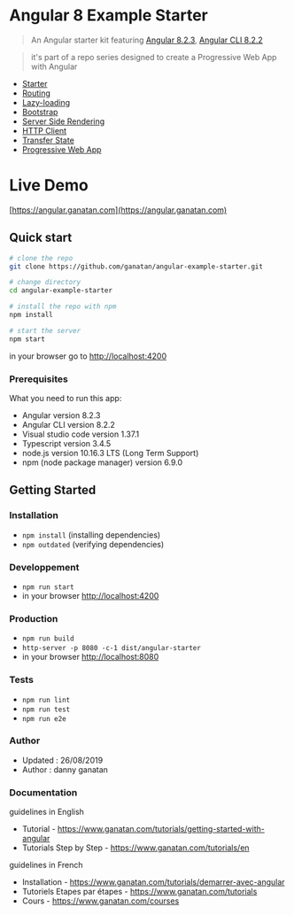 # Angular 8 Example Starter

> An Angular starter kit featuring [Angular 8.2.3](https://angular.io), [Angular CLI 8.2.2](https://cli.angular.io/)

> it's part of a repo series designed to create a Progressive Web App with Angular

* [Starter](https://github.com/ganatan/angular-starter)
* [Routing](https://github.com/ganatan/angular-starter-routing)
* [Lazy-loading](https://github.com/ganatan/angular-starter-lazy)
* [Bootstrap](https://github.com/ganatan/angular-starter-bootstrap)
* [Server Side Rendering](https://github.com/ganatan/angular-starter-ssr)
* [HTTP Client](https://github.com/ganatan/angular-starter-httpclient)
* [Transfer State](https://github.com/ganatan/angular-starter-transferstate)
* [Progressive Web App](https://github.com/ganatan/angular8-example-pwa)

# Live Demo
[https://angular.ganatan.com](https://angular.ganatan.com)


## Quick start

```bash
# clone the repo
git clone https://github.com/ganatan/angular-example-starter.git

# change directory
cd angular-example-starter

# install the repo with npm
npm install

# start the server
npm start

```
in your browser go to [http://localhost:4200](http://localhost:4200) 

### Prerequisites
What you need to run this app:
* Angular version 8.2.3
* Angular CLI version 8.2.2
* Visual studio code version 1.37.1
* Typescript version 3.4.5
* node.js version 10.16.3 LTS (Long Term Support)
* npm (node package manager) version 6.9.0

## Getting Started


### Installation
* `npm install` (installing dependencies)
* `npm outdated` (verifying dependencies)

### Developpement
* `npm run start`
* in your browser [http://localhost:4200](http://localhost:4200) 

### Production 
* `npm run build`
* `http-server -p 8080 -c-1 dist/angular-starter`
* in your browser [http://localhost:8080](http://localhost:8080) 

### Tests
* `npm run lint`
* `npm run test`
* `npm run e2e`

### Author
* Updated : 26/08/2019
* Author  : danny ganatan

### Documentation

guidelines in English
-  Tutorial - https://www.ganatan.com/tutorials/getting-started-with-angular
-  Tutorials Step by Step - https://www.ganatan.com/tutorials/en

guidelines in French
- Installation - https://www.ganatan.com/tutorials/demarrer-avec-angular
- Tutoriels Etapes par étapes - https://www.ganatan.com/tutorials
- Cours - https://www.ganatan.com/courses
